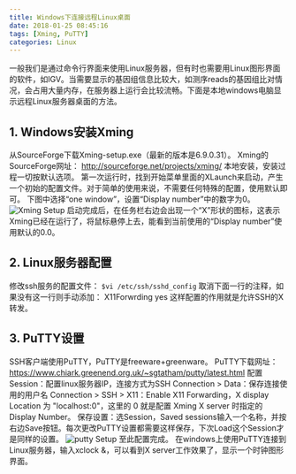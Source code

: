 ```yaml
---
title: Windows下连接远程Linux桌面
date: 2018-01-25 08:45:16
tags: [Xming, PuTTY]
categories: Linux
---
```

一般我们是通过命令行界面来使用Linux服务器，但有时也需要用Linux图形界面的软件，如IGV。当需要显示的基因组信息比较大，如测序reads的基因组比对情况，会占用大量内存，在服务器上运行会比较流畅。下面是本地windows电脑显示远程Linux服务器桌面的方法。
<!--more-->
## 1. Windows安装Xming
从SourceForge下载Xming-setup.exe（最新的版本是6.9.0.31）。
Xming的SourceForge网址： http://sourceforge.net/projects/xming/
本地安装，安装过程一切按默认选项。
第一次运行时，找到开始菜单里面的XLaunch来启动，产生一个初始的配置文件。对于简单的使用来说，不需要任何特殊的配置，使用默认即可。 
下图中选择“one window”，设置“Display number”中的数字为0。
![Xming Setup](/imageBed/Xming.png)
  启动完成后，在任务栏右边会出现一个“X”形状的图标，这表示Xming已经在运行了，将鼠标悬停上去，能看到当前使用的“Display number”使用默认的0.0。

## 2. Linux服务器配置
 修改ssh服务的配置文件：
` $vi /etc/ssh/sshd_config ` 
取消下面一行的注释，如果没有这一行则手动添加： 
X11Forwrding yes 
这样配置的作用就是允许SSH的X转发。

## 3. PuTTY设置
SSH客户端使用PuTTY，PuTTY是freeware+greenware。
PuTTY下载网址：https://www.chiark.greenend.org.uk/~sgtatham/putty/latest.html
配置 Session：配置linux服务器IP，连接方式为SSH
Connection > Data：保存连接使用的用户名
Connection > SSH > X11：Enable X11 Forwarding，X display Location 为 "localhost:0"，这里的 0 就是配置 Xming X server 时指定的 Display Number。
保存设置：选Session，Saved sessions输入一个名称，并按右边Save按钮。每次更改PuTTY设置都需要这样保存，下次Load这个Session才是同样的设置。
![putty Setup](/imageBed/putty.png)
 至此配置完成。
在windows上使用PuTTY连接到Linux服务器，输入xclock &，可以看到X server工作效果了，显示一个时钟图形界面。
